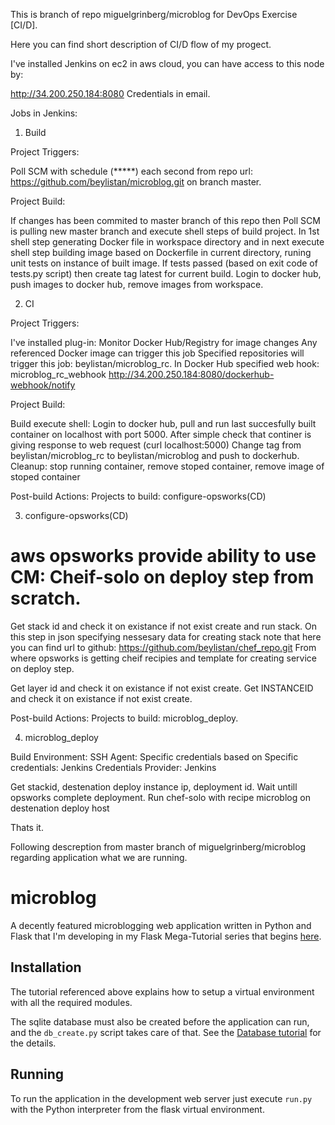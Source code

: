 This is branch of repo miguelgrinberg/microblog for DevOps Exercise [CI/D].

Here you can find short description of CI/D flow of my progect.

I've installed Jenkins on ec2 in aws cloud, you can have access to this node by:

http://34.200.250.184:8080
Credentials in email.

Jobs in Jenkins:

1. Build

Project Triggers:

Poll SCM with schedule (*****) each second from repo url: https://github.com/beylistan/microblog.git on branch master.

Project Build:

If changes has been commited to master branch of this repo then Poll SCM is pulling new master branch and 
execute shell steps of build project.
In 1st shell step generating Docker file in workspace directory and in next execute shell step building image based on Dockerfile in current directory, runing unit tests on instance of built image.
If tests passed (based on exit code of tests.py script) then create tag latest for current build.
Login to docker hub, push images to docker hub, remove images from workspace.

2. CI

Project Triggers:

I've installed plug-in:
Monitor Docker Hub/Registry for image changes
Any referenced Docker image can trigger this job
Specified repositories will trigger this job: beylistan/microblog_rc.
In Docker Hub specified web hook: 
microblog_rc_webhook
http://34.200.250.184:8080/dockerhub-webhook/notify

Project Build:

Build execute shell:
Login to docker hub, pull and run last succesfully built container on localhost with port 5000.
After simple check that continer is giving response to web request (curl localhost:5000)
Change tag from beylistan/microblog_rc to beylistan/microblog and push to dockerhub. 
Cleanup: stop running container, remove stoped container, remove image of stoped container 

Post-build Actions:
Projects to build: configure-opsworks(CD)

3. configure-opsworks(CD)

# aws opsworks provide ability to use CM: Cheif-solo on deploy step from scratch. 

Get stack id and check it on existance if not exist create and run stack.
On this step in json specifying nessesary data for creating stack note that here you can find url to github:
https://github.com/beylistan/chef_repo.git
From where opsworks is getting cheif recipies and template for creating service on deploy step. 

Get layer id and check it on existance if not exist create.
Get INSTANCEID and check it on existance if not exist create.

Post-build Actions:
Projects to build: microblog_deploy.

4. microblog_deploy

Build Environment:
SSH Agent: Specific credentials based on Specific credentials: Jenkins Credentials Provider: Jenkins

Get stackid, destenation deploy instance ip, deployment id.
Wait untill opsworks complete deployment.
Run chef-solo with recipe microblog on destenation deploy host

Thats it.

Following descreption from master branch of miguelgrinberg/microblog regarding application what we are running.

microblog
=========

A decently featured microblogging web application written in Python and Flask that I'm developing in my Flask Mega-Tutorial series that begins [here](http://blog.miguelgrinberg.com/post/the-flask-mega-tutorial-part-i-hello-world).

Installation
------------

The tutorial referenced above explains how to setup a virtual environment with all the required modules.
 
The sqlite database must also be created before the application can run, and the `db_create.py` script takes care of that. See the [Database tutorial](http://blog.miguelgrinberg.com/post/the-flask-mega-tutorial-part-iv-database) for the details.

Running
-------

To run the application in the development web server just execute `run.py` with the Python interpreter from the flask virtual environment.

